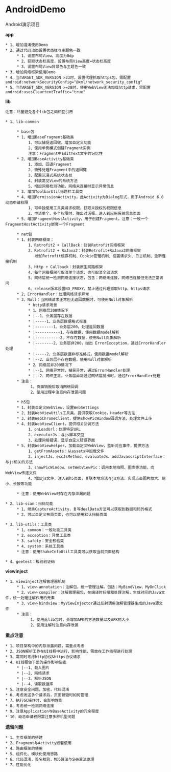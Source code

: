 # AndroidDemo

Android演示项目

**app**

    * 1、增加混淆使用Demo
    * 2、通过代码动态设置状态栏与主题色一致
         * 1、设置布局View，高度为0dp
         * 2、获取状态栏高度，设置布局View高度=状态栏高度
         * 3、设置布局View背景色与主题色一致
    * 3、增加网络框架使用Demo
    * 4、当TARGET_SDK_VERSION >23时，设置代理抓取https包，需配置android:networkSecurityConfig="@xml/network_security_config"
    * 5、当TARGET_SDK_VERSION >=28时，使用WebView无法加载http请求，需配置 android:usesCleartextTraffic="true"

**lib**

    注意：尽量避免各个lib包之间相互引用

	* 1、lib-common
	
         * base包
         * 1、增加BaseFragment基础类
              1、可以捕捉返回键，增加自定义功能
              2、使用单例模式创建Fragment实例
              注意：Fragment中EditText文字的记忆性
         * 2、增加BaseActivity基础类
              1、添加、回退Fragment
              2、特殊处理Fragment中的返回键
              3、配置沉浸式系统状态栏
              4、封装常见View的系统方法
              5、增加网络检测功能，网络未连接时显示异常信息
         * 3、增加ToolbarUtil标题栏工具类
         * 4、增加PermissionActivity，此Activity为Dialog形式，用于Android 6.0 动态申请权限
              1、可单独使用工具类请求权限，获取未授权的权限信息
              2、申请单个、多个权限时，弹出对话框，进入到应用系统信息页面
         * 5、增加FragmentHostActivity，用于创建Fragment。注意：一般一个FragmentHostActivity嵌套一个Fragment
  
         * net包
         * 1、封装网络框架：
	          1、Retrofit2 + CallBack：封装Retrofit网络框架
	          2、Retrofit2 + RxJava2：封装Retrofit+RxJava2网络框架
	             增加Retrofit缓存机制、Cookie管理机制、设置请求头、日志机制、重新连接机制
	          3、Http + Callback：封装原生网路框架
	          4、每个网络框架可取消单个请求，也可取消全部请求
	          5、网络层统一检测网络连接状态，包含：网络未连接，网络已连接但无法正常访问
	          6、release版本设置NO_PROXY，禁止通过代理抓取http、https请求
         * 2、ErrorHandler：处理网络请求异常
         * 3、Null：当网络请求正常但无返回数据时，可使用Null对象解析
		      * http请求场景
		      * 1、网络层200情况下
		      * |--1、业务层存在数据
		      * |-----1、业务层数据格式标准
		      * |--------1、业务层200，处理返回数据
		      * |-----------1、存在数据，使用数据model解析
		      * |-----------2、不存在数据，使用Null对象解析
		      * |--------2、业务层非200，抛出 ErrorException，通过ErrorHandler处理
		      * |-----2、业务层数据非标准格式，使用数据model解析
		      * |--2、业务层不存在数据，使用Null对象解析
		      * 2、网络层非200情况下
		      * |--1、网络异常时，捕获异常，通过ErrorHandler处理
		      * |--2、网络正常，业务层异常通过网络层抛出时，通过ErrorHandler处理
         * 注意：
               1、页面销毁后取消网络回调
               2、使用过程中注意内存泄漏问题

         * h5包 
         * 1、封装自定义WebView，设置WebSettings
         * 2、封装WebViewUtils工具类，提供获取Cookie，Header等方法
         * 3、封装WebChromeClient，提供showPicWindow回调方法，处理文件上传
         * 4、封装WebViewClient，提供相关回调方法
              1、onLoadUrl：处理特定URL
              2、executorJs：与js脚本交互
              3、处理网络错误，显示自定义错误界面
         * 5、封装WebViewHelper，加载自定义WebView，监听对应事件，提供方法
              1、getFromAssets：从assets中加载文件
              2、injectJs、excJsMethod、evaluateJs、addJavascriptInterface：与js相关的方法
              3、showPicWindow、setWebViewPic：调用本地拍照、图库等功能，向WebView传递文件
              4、增加js文件，注入到h5页面，关联本地方法与js方法，实现点击图片放大、缩小、长按等功能

         * 注意：使用WebView时存在内存泄漏问题

    * 2、lib-scan：扫码功能
         * 1、继承CaptureActivity，复写dealData方法可以获取到数据和码的格式
         * 2、可以自定义布局页面，也可以使用默认扫码页面

    * 3、lib-utils：工具类
         * 1、common：一般功能工具类
         * 2、exception：异常工具类
         * 3、safety：安全校验类
         * 4、system：系统工具类
         * 注意：使用ShakeInfoUtil工具类可以获取当前页面结构

    * 4、geetest：极验验证码

**viewinject**

    * 1、viewinject注解管理器机制
         * 1、view-annotation：注解包，统一管理注解。包括：MyBindView、MyOnClick
         * 2、view-compiler：注解管理器包，在编译时扫描和处理注解，生成对应的Java文件，统一处理注解作用的元素
         * 3、view-bindview：MyViewInjector通过反射调用注解管理器生成的Java源文件
         * 注意：
               1、使用此lib包时，会增加APK的方法数量以及APK的大小
               2、使用注解时注意内存泄漏

**重点注意**

	* 1、项目架构中的内存泄露问题，需重点考虑
	* 2、JSON解析工作在UI线程中进行，影响性能，需放在工作线程进行处理
	* 3、需同时考虑http协议&https协议请求
	* 4、UI线程做下面的操作影响性能
		 * |--1、载入图片
		 * |--2、网络请求
		 * |--3、解析JSON
		 * |--4、读取数据库
	* 5、注意安全问题，加密，代码混淆
	* 6、考虑发送多个请求后，页面销毁时如何管理
	* 7、执行GC操作时，会影响性能
	* 8、考虑统一检测网络连接
	* 9、注意Application与BaseActivity的冗余程度
	* 10、动态申请权限需注意多种机型问题

**遗留问题**

	* 1、主页框架的搭建
	* 2、Fragment与Activity嵌套使用
	* 4、路由框架的使用
	* 5、组件化、模块化使用思路
	* 6、代码混淆，签名校验，MD5算法与SHA算法原理
	* 7、性能优化